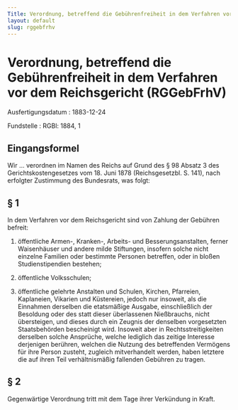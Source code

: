 ```yaml
---
Title: Verordnung, betreffend die Gebührenfreiheit in dem Verfahren vor dem Reichsgericht
layout: default
slug: rggebfrhv
---
```


# Verordnung, betreffend die Gebührenfreiheit in dem Verfahren vor dem Reichsgericht (RGGebFrhV)

Ausfertigungsdatum
:   1883-12-24

Fundstelle
:   RGBl: 1884, 1



## Eingangsformel

Wir ...
verordnen im Namen des Reichs auf Grund des § 98 Absatz 3 des
Gerichtskostengesetzes vom 18. Juni 1878 (Reichsgesetzbl. S. 141),
nach erfolgter Zustimmung des Bundesrats, was folgt:


## § 1

In dem Verfahren vor dem
Reichsgericht              sind von Zahlung der Gebühren befreit:

1.  öffentliche Armen-, Kranken-, Arbeits- und Besserungsanstalten, ferner
    Waisenhäuser und andere milde Stiftungen, insofern solche nicht
    einzelne Familien oder bestimmte Personen betreffen, oder in bloßen
    Studienstipendien bestehen;


2.  öffentliche Volksschulen;


3.  öffentliche gelehrte Anstalten und Schulen, Kirchen, Pfarreien,
    Kaplaneien, Vikarien und Küstereien, jedoch nur insoweit, als die
    Einnahmen derselben die etatsmäßige Ausgabe, einschließlich der
    Besoldung oder des statt dieser überlassenen Nießbrauchs, nicht
    übersteigen, und dieses durch ein Zeugnis der denselben vorgesetzten
    Staatsbehörden bescheinigt wird. Insoweit aber in Rechtsstreitigkeiten
    derselben solche Ansprüche, welche lediglich das zeitige Interesse
    derjenigen berühren, welchen die Nutzung des betreffenden Vermögens
    für ihre Person zusteht, zugleich mitverhandelt werden, haben letztere
    die auf ihren Teil verhältnismäßig fallenden Gebühren zu tragen.





## § 2

Gegenwärtige Verordnung tritt mit dem Tage ihrer Verkündung in Kraft.

